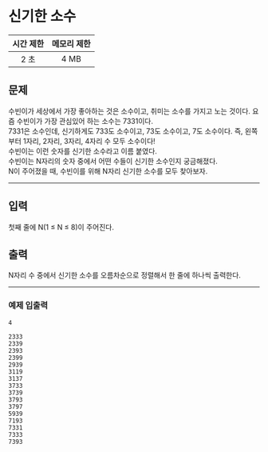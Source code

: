 # 신기한 소수

| 시간 제한 | 메모리 제한 |
|:-----:|:------:|
|  2 초  |  4 MB  |

## 문제
수빈이가 세상에서 가장 좋아하는 것은 소수이고, 취미는 소수를 가지고 노는 것이다. 요즘 수빈이가 가장 관심있어 하는 소수는 7331이다.
<br>
7331은 소수인데, 신기하게도 733도 소수이고, 73도 소수이고, 7도 소수이다. 즉, 왼쪽부터 1자리, 2자리, 3자리, 4자리 수 모두 소수이다!
<br>
수빈이는 이런 숫자를 신기한 소수라고 이름 붙였다.
<br>
수빈이는 N자리의 숫자 중에서 어떤 수들이 신기한 소수인지 궁금해졌다.
<br>
N이 주어졌을 때, 수빈이를 위해 N자리 신기한 소수를 모두 찾아보자.

---
## 입력
첫째 줄에 N(1 ≤ N ≤ 8)이 주어진다.

## 출력
N자리 수 중에서 신기한 소수를 오름차순으로 정렬해서 한 줄에 하나씩 출력한다.

---
### 예제 입출력
`4`

```text
2333
2339
2393
2399
2939
3119
3137
3733
3739
3793
3797
5939
7193
7331
7333
7393
```
